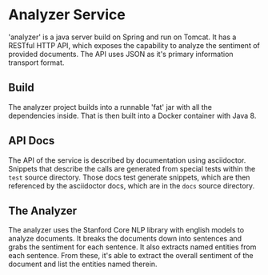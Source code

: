 # Analyzer Service

'analyzer' is a java server build on Spring and run on Tomcat. It has a RESTful HTTP API, which exposes the capability to analyze the sentiment of provided documents. The API uses JSON as it's primary information transport format.

## Build

The analyzer project builds into a runnable 'fat' jar with all the dependencies inside. That is then built into a Docker container with Java 8.

## API Docs

The API of the service is described by documentation using asciidoctor. Snippets that describe the calls are generated from special tests within the `test` source directory. Those docs test generate snippets, which are then referenced by the asciidoctor docs, which are in the `docs` source directory.

## The Analyzer

The analyzer uses the Stanford Core NLP library with english models to analyze documents. It breaks the documents down into sentences and grabs the sentiment for each sentence. It also extracts named entities from each sentence. From these, it's able to extract the overall sentiment of the document and list the entities named therein.